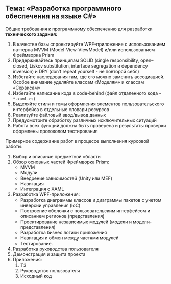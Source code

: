 ## Тема: «Разработка программного обеспечения на языке C#»
Общие требования к программному обеспечению для разработки **технического задания:**
1. В качестве базы спроектируйте WPF-приложение с использованием паттерна MVVM (Model-View-ViewModel) и/или использованием Фреймворка Prism
2. Придерживайтесь принципам SOLID (single responsibility, open–closed, Liskov substitution, interface segregation и dependency inversion) и DRY (don’t repeat yourself - не повторяй себя)
3. Избегайте наследования там, где его можно заменить ассоциацией. Особое внимание уделяйте классам «Моделям» и классам «Сервисам»
4. Избегайте написание кода в code-behind (файл отдаленного кода - `*.xaml.cs`)
5. Выделяйте стили и темы оформления элементов пользовательского интерфейса в отдельные словари ресурсов
6. Реализуйте файловый ввод/вывод данных
7. Предусмотрите обработку различных исключительных ситуаций
8. Работа всех функций должна быть проверена и результаты проверки оформлены протоколом тестирования
  
Примерное содержание работ в процессе выполнения курсовой работы:
1. Выбор и описание предметной области
2. Обзор основных частей Фреймворка Prism:
	- MVVM
	- Модули
	- Внедрение зависимостей (Unity или MEF)
	- Навигация
	- Интеграция с XAML
3. Разработка WPF-приложения:
	- Разработка диаграммы классов и диаграммы пакетов с учетом инверсии управления (IoC)
	- Построение оболочки с пользовательским интерфейсом и описанием регионов (представления)
	- Проектирование независимых модулей (модели и модели-представления)
	- Разработка бизнес логики приложения
	- Навигация и обмен между частями модулей
	- Тестирование.
4. Разработка руководства пользователя
5. Демонстрация и защита проекта
6. Приложения:
	1) ТЗ
	2) Руководство пользователя
	3) Исходный код